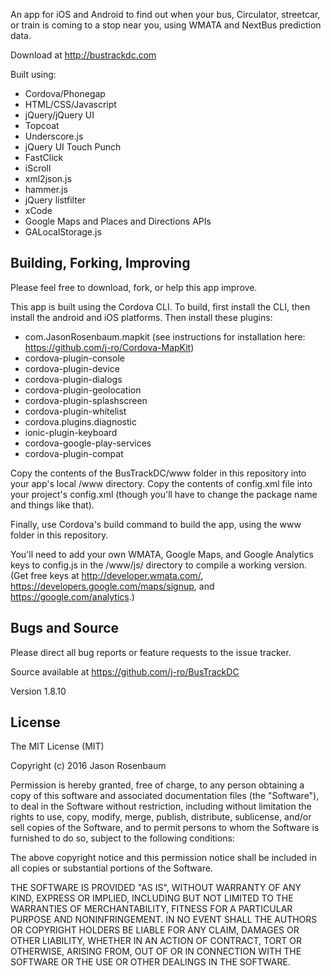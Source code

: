 An app for iOS and Android to find out when your bus, Circulator, streetcar, or train is coming to a stop near you, using WMATA and NextBus prediction data. 

Download at http://bustrackdc.com

Built using:

* Cordova/Phonegap
* HTML/CSS/Javascript
* jQuery/jQuery UI
* Topcoat
* Underscore.js
* jQuery UI Touch Punch
* FastClick
* iScroll
* xml2json.js
* hammer.js
* jQuery listfilter
* xCode
* Google Maps and Places and Directions APIs
* GALocalStorage.js

## Building, Forking, Improving

Please feel free to download, fork, or help this app improve.

This app is built using the Cordova CLI. To build, first install the CLI, then install the android and iOS platforms. Then install these plugins:

* com.JasonRosenbaum.mapkit (see instructions for installation here: https://github.com/j-ro/Cordova-MapKit)
* cordova-plugin-console
* cordova-plugin-device
* cordova-plugin-dialogs
* cordova-plugin-geolocation
* cordova-plugin-splashscreen
* cordova-plugin-whitelist
* cordova.plugins.diagnostic
* ionic-plugin-keyboard
* cordova-google-play-services
* cordova-plugin-compat

Copy the contents of the BusTrackDC/www folder in this repository into your app's local /www directory. Copy the contents of config.xml file into your project's config.xml (though you'll have to change the package name and things like that).

Finally, use Cordova's build command to build the app, using the www folder in this repository.

You'll need to add your own WMATA, Google Maps, and Google Analytics keys to config.js in the /www/js/ directory to compile a working version. (Get free keys at http://developer.wmata.com/, https://developers.google.com/maps/signup, and https://google.com/analytics.)

## Bugs and Source

Please direct all bug reports or feature requests to the issue tracker.

Source available at https://github.com/j-ro/BusTrackDC

Version 1.8.10

## License

The MIT License (MIT)

Copyright (c) 2016 Jason Rosenbaum

Permission is hereby granted, free of charge, to any person obtaining a copy
of this software and associated documentation files (the "Software"), to deal
in the Software without restriction, including without limitation the rights
to use, copy, modify, merge, publish, distribute, sublicense, and/or sell
copies of the Software, and to permit persons to whom the Software is
furnished to do so, subject to the following conditions:

The above copyright notice and this permission notice shall be included in
all copies or substantial portions of the Software.

THE SOFTWARE IS PROVIDED "AS IS", WITHOUT WARRANTY OF ANY KIND, EXPRESS OR
IMPLIED, INCLUDING BUT NOT LIMITED TO THE WARRANTIES OF MERCHANTABILITY,
FITNESS FOR A PARTICULAR PURPOSE AND NONINFRINGEMENT. IN NO EVENT SHALL THE
AUTHORS OR COPYRIGHT HOLDERS BE LIABLE FOR ANY CLAIM, DAMAGES OR OTHER
LIABILITY, WHETHER IN AN ACTION OF CONTRACT, TORT OR OTHERWISE, ARISING FROM,
OUT OF OR IN CONNECTION WITH THE SOFTWARE OR THE USE OR OTHER DEALINGS IN
THE SOFTWARE.